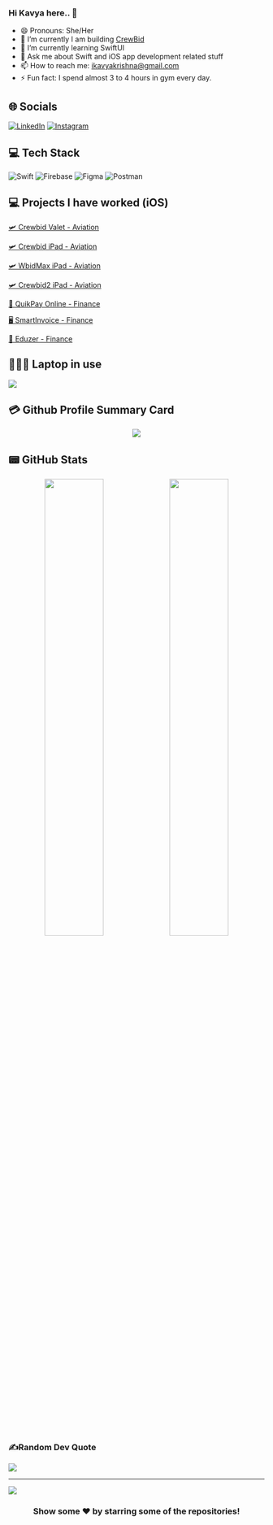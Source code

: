 ### Hi Kavya here.. 👋

- 😄 Pronouns: She/Her
- 🔭 I’m currently I am building [CrewBid](https://apps.apple.com/us/app/crewbid-valet/id1233677874)
- 🌱 I’m currently learning SwiftUI
- 💬 Ask me about Swift and iOS app development related stuff
- 📫 How to reach me: ikavyakrishna@gmail.com
- ⚡ Fun fact: I spend almost 3 to 4 hours in gym every day.

## 🌐 Socials
[![LinkedIn](https://img.shields.io/badge/LinkedIn-0077B5?style=for-the-badge&logo=linkedin&logoColor=white)](https://linkedin.com/in/kavya-krishna-b77548160) [![Instagram](https://img.shields.io/badge/Instagram-E4405F?style=for-the-badge&logo=instagram&logoColor=white)](https://instagram.com/i_kavyaaa)

## 💻 Tech Stack
![Swift](https://img.shields.io/badge/swift-F54A2A?style=for-the-badge&logo=swift&logoColor=white) ![Firebase](https://img.shields.io/badge/firebase-%23039BE5.svg?style=for-the-badge&logo=firebase) ![Figma](https://img.shields.io/badge/figma-%23F24E1E.svg?style=for-the-badge&logo=figma&logoColor=white) ![Postman](https://img.shields.io/badge/Postman-FF6C37?style=for-the-badge&logo=postman&logoColor=white)

## 💻 Projects I have worked (iOS)

[🛩 Crewbid Valet - Aviation](https://apps.apple.com/us/app/crewbid-valet/id1233677874)

[🛩 Crewbid iPad - Aviation](https://apps.apple.com/us/app/crewbid/id563832596)

[🛩 WbidMax iPad - Aviation](https://apps.apple.com/us/app/wbidmax/id892320623)

[🛩 Crewbid2 iPad - Aviation](https://apps.apple.com/us/app/crewbid2/id1620490378)

[🛒 QuikPay Online - Finance](https://apps.apple.com/in/app/quikpayonline/id1540743531)

[🖥  SmartInvoice - Finance](https://apps.apple.com/us/app/abzer-smart-invoice/id1512008010)

[📖 Eduzer - Finance](https://apps.apple.com/us/app/eduzer/id1589962501)

## 👨🏻‍💻 Laptop in use
<img src="https://img.shields.io/badge/Apple-MacBook_Pro_2021-333333?style=for-the-badge&logo=apple&logoColor=white"/> 

## 💳 Github Profile Summary Card
<p align="center">
  <img src="https://github-profile-summary-cards.vercel.app/api/cards/profile-details?username=ikavyaaaa&theme=vue"/>
</p>

## 📟 GitHub Stats
<p align="center">
	<img width="48%" src="https://github-readme-stats.vercel.app/api?username=ikavyaaaa&show_icons=true&theme=vue" />
	<img width="48%" src="https://github-readme-streak-stats.herokuapp.com/?user=ikavyaaaa&theme=vue" />
</p>

### ✍️Random Dev Quote
![](https://quotes-github-readme.vercel.app/api?type=horizontal&theme=vue)

---
[![](https://visitcount.itsvg.in/api?id=ikavyaaaa&icon=0&color=1)](https://visitcount.itsvg.in)

  

<div align="center">

### Show some ❤️ by starring some of the repositories!

</div>


